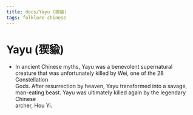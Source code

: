 ```yaml
---
title: docs/Yayu (猰貐)
tags: folklore chinese
---
```


# Yayu (猰貐)
- In ancient Chinese myths, Yayu was a benevolent supernatural  
	creature that was unfortunately killed by Wei, one of the 28 Constellation  
	Gods. After resurrection by heaven, Yayu transformed into a savage,  
	man-eating beast. Yayu was ultimately killed again by the legendary Chinese  
	archer, Hou Yi.
